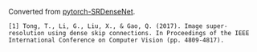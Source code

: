 Converted from [pytorch-SRDenseNet](https://github.com/twtygqyy/pytorch-SRDenseNet/tree/a3185aa9838d1746a6c133caa7b57aaad1e40fd0).

```
[1] Tong, T., Li, G., Liu, X., & Gao, Q. (2017). Image super-resolution using dense skip connections. In Proceedings of the IEEE International Conference on Computer Vision (pp. 4809-4817).
```